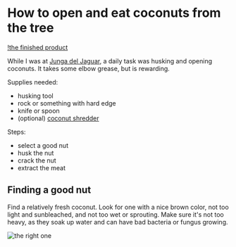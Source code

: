 # How to open and eat coconuts from the tree

[!the finished product](/img/cocoSpoon)

While I was at [Junga del Jaguar](http://www.jungladeljaguar.com/), a daily task was husking and opening coconuts.  It takes some elbow grease, but is rewarding.

Supplies needed:
*   husking tool
*   rock or something with hard edge
*   knife or spoon
*   (optional) [coconut shredder](http://www.desiclik.com/coconut-scrapper-w-vacuum-base-pr-18648.html)

Steps:
*   select a good nut
*   husk the nut
*   crack the nut
*   extract the meat

## Finding a good nut
Find a relatively fresh coconut.  Look for one with a nice brown color, not too light and sunbleached, and not too wet or sprouting.  Make sure it's not too heavy, as they soak up water and can have bad bacteria or fungus growing.

![the right one](/img/bestNut)

